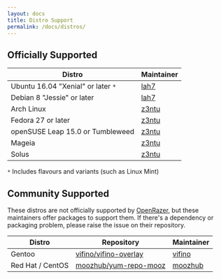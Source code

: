 ```yaml
---
layout: docs
title: Distro Support
permalink: /docs/distros/
---
```


## Officially Supported

Distro                                          | Maintainer
------------------------------------------------|-----------------------|
Ubuntu 16.04 "Xenial" or later `*`              | [lah7]
Debian 8 "Jessie" or later                      | [lah7]
Arch Linux                                      | [z3ntu]
Fedora 27 or later                              | [z3ntu]
openSUSE Leap 15.0 or Tumbleweed                | [z3ntu]
Mageia                                          | [z3ntu]
Solus                                           | [z3ntu]

`*` Includes flavours and variants (such as Linux Mint)


## Community Supported

These distros are not officially supported by [OpenRazer], but these maintainers
offer packages to support them. If there's a dependency or packaging problem,
please raise the issue on their repository.

Distro                  | Repository                | Maintainer
------------------------|---------------------------|-----------------------|
Gentoo                  | [vifino/vifino-overlay]   | [vifino]
Red Hat / CentOS        | [moozhub/yum-repo-mooz]   | [moozhub]

[OpenRazer]: https://openrazer.github.io
[lah7]: https://github.com/lah7
[z3ntu]: https://github.com/z3ntu
[vifino]: https://github.com/vifno
[moozhub]: https://github.com/moozhub
[vifino/vifino-overlay]: https://github.com/vifino/vifino-overlay/tree/master/app-misc/
[moozhub/yum-repo-mooz]: https://github.com/moozhub/yum-repo-mooz
